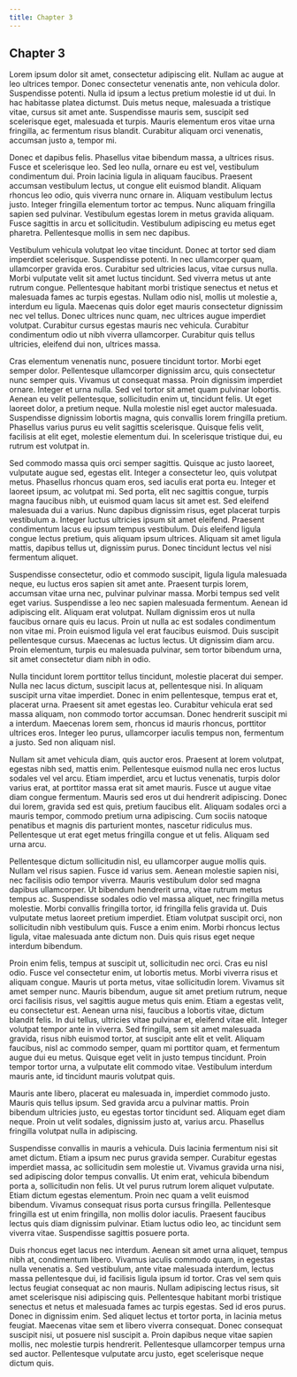```yaml
---
title: Chapter 3
---
```


## Chapter 3

Lorem ipsum dolor sit amet, consectetur adipiscing elit. Nullam ac augue at leo ultrices tempor. Donec consectetur venenatis ante, non vehicula dolor. Suspendisse potenti. Nulla id ipsum a lectus pretium molestie id ut dui. In hac habitasse platea dictumst. Duis metus neque, malesuada a tristique vitae, cursus sit amet ante. Suspendisse mauris sem, suscipit sed scelerisque eget, malesuada et turpis. Mauris elementum eros vitae urna fringilla, ac fermentum risus blandit. Curabitur aliquam orci venenatis, accumsan justo a, tempor mi.

Donec et dapibus felis. Phasellus vitae bibendum massa, a ultrices risus. Fusce et scelerisque leo. Sed leo nulla, ornare eu est vel, vestibulum condimentum dui. Proin lacinia ligula in aliquam faucibus. Praesent accumsan vestibulum lectus, ut congue elit euismod blandit. Aliquam rhoncus leo odio, quis viverra nunc ornare in. Aliquam vestibulum lectus justo. Integer fringilla elementum tortor ac tempus. Nunc aliquam fringilla sapien sed pulvinar. Vestibulum egestas lorem in metus gravida aliquam. Fusce sagittis in arcu et sollicitudin. Vestibulum adipiscing eu metus eget pharetra. Pellentesque mollis in sem nec dapibus.

Vestibulum vehicula volutpat leo vitae tincidunt. Donec at tortor sed diam imperdiet scelerisque. Suspendisse potenti. In nec ullamcorper quam, ullamcorper gravida eros. Curabitur sed ultricies lacus, vitae cursus nulla. Morbi vulputate velit sit amet luctus tincidunt. Sed viverra metus ut ante rutrum congue. Pellentesque habitant morbi tristique senectus et netus et malesuada fames ac turpis egestas. Nullam odio nisl, mollis ut molestie a, interdum eu ligula. Maecenas quis dolor eget mauris consectetur dignissim nec vel tellus. Donec ultrices nunc quam, nec ultrices augue imperdiet volutpat. Curabitur cursus egestas mauris nec vehicula. Curabitur condimentum odio ut nibh viverra ullamcorper. Curabitur quis tellus ultricies, eleifend dui non, ultrices massa.

Cras elementum venenatis nunc, posuere tincidunt tortor. Morbi eget semper dolor. Pellentesque ullamcorper dignissim arcu, quis consectetur nunc semper quis. Vivamus ut consequat massa. Proin dignissim imperdiet ornare. Integer et urna nulla. Sed vel tortor sit amet quam pulvinar lobortis. Aenean eu velit pellentesque, sollicitudin enim ut, tincidunt felis. Ut eget laoreet dolor, a pretium neque. Nulla molestie nisl eget auctor malesuada. Suspendisse dignissim lobortis magna, quis convallis lorem fringilla pretium. Phasellus varius purus eu velit sagittis scelerisque. Quisque felis velit, facilisis at elit eget, molestie elementum dui. In scelerisque tristique dui, eu rutrum est volutpat in.

Sed commodo massa quis orci semper sagittis. Quisque ac justo laoreet, vulputate augue sed, egestas elit. Integer a consectetur leo, quis volutpat metus. Phasellus rhoncus quam eros, sed iaculis erat porta eu. Integer et laoreet ipsum, ac volutpat mi. Sed porta, elit nec sagittis congue, turpis magna faucibus nibh, ut euismod quam lacus sit amet est. Sed eleifend malesuada dui a varius. Nunc dapibus dignissim risus, eget placerat turpis vestibulum a. Integer luctus ultricies ipsum sit amet eleifend. Praesent condimentum lacus eu ipsum tempus vestibulum. Duis eleifend ligula congue lectus pretium, quis aliquam ipsum ultrices. Aliquam sit amet ligula mattis, dapibus tellus ut, dignissim purus. Donec tincidunt lectus vel nisi fermentum aliquet.

Suspendisse consectetur, odio et commodo suscipit, ligula ligula malesuada neque, eu luctus eros sapien sit amet ante. Praesent turpis lorem, accumsan vitae urna nec, pulvinar pulvinar massa. Morbi tempus sed velit eget varius. Suspendisse a leo nec sapien malesuada fermentum. Aenean id adipiscing elit. Aliquam erat volutpat. Nullam dignissim eros ut nulla faucibus ornare quis eu lacus. Proin ut nulla ac est sodales condimentum non vitae mi. Proin euismod ligula vel erat faucibus euismod. Duis suscipit pellentesque cursus. Maecenas ac luctus lectus. Ut dignissim diam arcu. Proin elementum, turpis eu malesuada pulvinar, sem tortor bibendum urna, sit amet consectetur diam nibh in odio.

Nulla tincidunt lorem porttitor tellus tincidunt, molestie placerat dui semper. Nulla nec lacus dictum, suscipit lacus at, pellentesque nisi. In aliquam suscipit urna vitae imperdiet. Donec in enim pellentesque, tempus erat et, placerat urna. Praesent sit amet egestas leo. Curabitur vehicula erat sed massa aliquam, non commodo tortor accumsan. Donec hendrerit suscipit mi a interdum. Maecenas lorem sem, rhoncus id mauris rhoncus, porttitor ultrices eros. Integer leo purus, ullamcorper iaculis tempus non, fermentum a justo. Sed non aliquam nisl.


Nullam sit amet vehicula diam, quis auctor eros. Praesent at lorem volutpat, egestas nibh sed, mattis enim. Pellentesque euismod nulla nec eros luctus sodales vel vel arcu. Etiam imperdiet, arcu et luctus venenatis, turpis dolor varius erat, at porttitor massa erat sit amet mauris. Fusce ut augue vitae diam congue fermentum. Mauris sed eros ut dui hendrerit adipiscing. Donec dui lorem, gravida sed est quis, pretium faucibus elit. Aliquam sodales orci a mauris tempor, commodo pretium urna adipiscing. Cum sociis natoque penatibus et magnis dis parturient montes, nascetur ridiculus mus. Pellentesque ut erat eget metus fringilla congue et ut felis. Aliquam sed urna arcu.

Pellentesque dictum sollicitudin nisl, eu ullamcorper augue mollis quis. Nullam vel risus sapien. Fusce id varius sem. Aenean molestie sapien nisi, nec facilisis odio tempor viverra. Mauris vestibulum dolor sed magna dapibus ullamcorper. Ut bibendum hendrerit urna, vitae rutrum metus tempus ac. Suspendisse sodales odio vel massa aliquet, nec fringilla metus molestie. Morbi convallis fringilla tortor, id fringilla felis gravida ut. Duis vulputate metus laoreet pretium imperdiet. Etiam volutpat suscipit orci, non sollicitudin nibh vestibulum quis. Fusce a enim enim. Morbi rhoncus lectus ligula, vitae malesuada ante dictum non. Duis quis risus eget neque interdum bibendum.

Proin enim felis, tempus at suscipit ut, sollicitudin nec orci. Cras eu nisl odio. Fusce vel consectetur enim, ut lobortis metus. Morbi viverra risus et aliquam congue. Mauris ut porta metus, vitae sollicitudin lorem. Vivamus sit amet semper nunc. Mauris bibendum, augue sit amet pretium rutrum, neque orci facilisis risus, vel sagittis augue metus quis enim. Etiam a egestas velit, eu consectetur est. Aenean urna nisi, faucibus a lobortis vitae, dictum blandit felis. In dui tellus, ultricies vitae pulvinar et, eleifend vitae elit. Integer volutpat tempor ante in viverra. Sed fringilla, sem sit amet malesuada gravida, risus nibh euismod tortor, at suscipit ante elit et velit. Aliquam faucibus, nisl ac commodo semper, quam mi porttitor quam, et fermentum augue dui eu metus. Quisque eget velit in justo tempus tincidunt. Proin tempor tortor urna, a vulputate elit commodo vitae. Vestibulum interdum mauris ante, id tincidunt mauris volutpat quis.

Mauris ante libero, placerat eu malesuada in, imperdiet commodo justo. Mauris quis tellus ipsum. Sed gravida arcu a pulvinar mattis. Proin bibendum ultricies justo, eu egestas tortor tincidunt sed. Aliquam eget diam neque. Proin ut velit sodales, dignissim justo at, varius arcu. Phasellus fringilla volutpat nulla in adipiscing.


Suspendisse convallis in mauris a vehicula. Duis lacinia fermentum nisi sit amet dictum. Etiam a ipsum nec purus gravida semper. Curabitur egestas imperdiet massa, ac sollicitudin sem molestie ut. Vivamus gravida urna nisi, sed adipiscing dolor tempus convallis. Ut enim erat, vehicula bibendum porta a, sollicitudin non felis. Ut vel purus rutrum lorem aliquet vulputate. Etiam dictum egestas elementum. Proin nec quam a velit euismod bibendum. Vivamus consequat risus porta cursus fringilla. Pellentesque fringilla est ut enim fringilla, non mollis dolor iaculis. Praesent faucibus lectus quis diam dignissim pulvinar. Etiam luctus odio leo, ac tincidunt sem viverra vitae. Suspendisse sagittis posuere porta.

Duis rhoncus eget lacus nec interdum. Aenean sit amet urna aliquet, tempus nibh at, condimentum libero. Vivamus iaculis commodo quam, in egestas nulla venenatis a. Sed vestibulum, ante vitae malesuada interdum, lectus massa pellentesque dui, id facilisis ligula ipsum id tortor. Cras vel sem quis lectus feugiat consequat ac non mauris. Nullam adipiscing lectus risus, sit amet scelerisque nisi adipiscing quis. Pellentesque habitant morbi tristique senectus et netus et malesuada fames ac turpis egestas. Sed id eros purus. Donec in dignissim enim. Sed aliquet lectus et tortor porta, in lacinia metus feugiat. Maecenas vitae sem et libero viverra consequat. Donec consequat suscipit nisi, ut posuere nisl suscipit a. Proin dapibus neque vitae sapien mollis, nec molestie turpis hendrerit. Pellentesque ullamcorper tempus urna sed auctor. Pellentesque vulputate arcu justo, eget scelerisque neque dictum quis.
